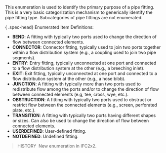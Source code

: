 ﻿This enumeration is used to identify the primary purpose of a pipe fitting. This is a very basic categorization mechanism to generically identify the pipe fitting type. Subcategories of pipe fittings are not enumerated.

{ .spec-head}
Enumerated Item Definitions:

* **BEND**: A fitting with typically two ports used to change the direction of flow between connected elements.
* **CONNECTOR**: Connector fitting, typically used to join two ports together within a flow distribution system (e.g., a coupling used to join two pipe segments).
* **ENTRY**: Entry fitting, typically unconnected at one port and connected to a flow distribution system at the other (e.g., a breeching inlet).
* **EXIT**: Exit fitting, typically unconnected at one port and connected to a flow distribution system at the other (e.g., a hose bibb).
* **JUNCTION**: A fitting with typically more than two ports used to redistribute flow among the ports and/or to change the direction of flow between connected elements (e.g, tee, cross, wye, etc.).
* **OBSTRUCTION**: A fitting with typically two ports used to obstruct or restrict flow between the connected elements (e.g., screen, perforated plate, etc.).
* **TRANSITION**: A fitting with typically two ports having different shapes or sizes. Can also be used to change the direction of flow between connected elements.
* **USERDEFINED**: User-defined fitting.
* **NOTDEFINED**: Undefined fitting.

> HISTORY&nbsp; New enumeration in IFC2x2.
